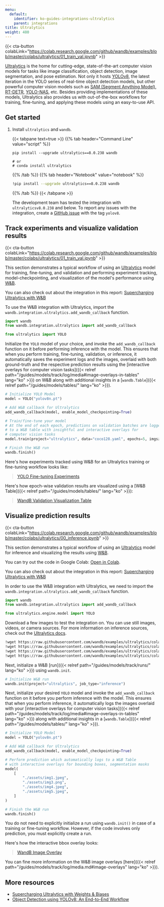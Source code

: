 ```yaml
---
menu:
  default:
    identifier: ko-guides-integrations-ultralytics
    parent: integrations
title: Ultralytics
weight: 480
---
```


{{< cta-button colabLink="https://colab.research.google.com/github/wandb/examples/blob/master/colabs/ultralytics/01_train_val.ipynb" >}}

[Ultralytics](https://github.com/ultralytics/ultralytics) is the home for cutting-edge, state-of-the-art computer vision models for tasks like image classification, object detection, image segmentation, and pose estimation. Not only it hosts [YOLOv8](https://docs.ultralytics.com/models/yolov8/), the latest iteration in the YOLO series of real-time object detection models, but other powerful computer vision models such as [SAM (Segment Anything Model)](https://docs.ultralytics.com/models/sam/#introduction-to-sam-the-segment-anything-model), [RT-DETR](https://docs.ultralytics.com/models/rtdetr/), [YOLO-NAS](https://docs.ultralytics.com/models/yolo-nas/), etc. Besides providing implementations of these models, Ultralytics also provides us with out-of-the-box workflows for training, fine-tuning, and applying these models using an easy-to-use API.

## Get started

1. Install `ultralytics` and `wandb`.

    {{< tabpane text=true >}}
    {{% tab header="Command Line" value="script" %}}

    ```shell
    pip install --upgrade ultralytics==8.0.238 wandb

    # or
    # conda install ultralytics
    ```

    {{% /tab %}}
    {{% tab header="Notebook" value="notebook" %}}

    ```bash
    !pip install --upgrade ultralytics==8.0.238 wandb
    ```

    {{% /tab %}}
    {{< /tabpane >}}

    The development team has tested the integration with `ultralyticsv8.0.238` and below. To report any issues with the integration, create a [GitHub issue](https://github.com/wandb/wandb/issues/new?template=sdk-bug.yml) with the tag `yolov8`.

## Track experiments and visualize validation results

{{< cta-button colabLink="https://colab.research.google.com/github/wandb/examples/blob/master/colabs/ultralytics/01_train_val.ipynb" >}}

This section demonstrates a typical workflow of using an [Ultralytics](https://docs.ultralytics.com/modes/predict/) model for training, fine-tuning, and validation and performing experiment tracking, model-checkpointing, and visualization of the model's performance using [W&B](https://wandb.ai/site).

You can also check out about the integration in this report: [Supercharging Ultralytics with W&B](https://wandb.ai/geekyrakshit/ultralytics/reports/Supercharging-Ultralytics-with-Weights-Biases--Vmlldzo0OTMyMDI4)

To use the W&B integration with Ultralytics, import the `wandb.integration.ultralytics.add_wandb_callback` function.

```python
import wandb
from wandb.integration.ultralytics import add_wandb_callback

from ultralytics import YOLO
```

Initialize the `YOLO` model of your choice, and invoke the `add_wandb_callback` function on it before performing inference with the model. This ensures that when you perform training, fine-tuning, validation, or inference, it automatically saves the experiment logs and the images, overlaid with both ground-truth and the respective prediction results using the [interactive overlays for computer vision tasks]({{< relref path="/guides/models/track/log/media#image-overlays-in-tables" lang="ko" >}}) on W&B along with additional insights in a [`wandb.Table`]({{< relref path="/guides/models/tables/" lang="ko" >}}).

```python
# Initialize YOLO Model
model = YOLO("yolov8n.pt")

# Add W&B callback for Ultralytics
add_wandb_callback(model, enable_model_checkpointing=True)

# Train/fine-tune your model
# At the end of each epoch, predictions on validation batches are logged
# to a W&B table with insightful and interactive overlays for
# computer vision tasks
model.train(project="ultralytics", data="coco128.yaml", epochs=5, imgsz=640)

# Finish the W&B run
wandb.finish()
```

Here's how experiments tracked using W&B for an Ultralytics training or fine-tuning workflow looks like:

<blockquote class="imgur-embed-pub" lang="en" data-id="a/TB76U9O"  ><a href="//imgur.com/a/TB76U9O">YOLO Fine-tuning Experiments</a></blockquote><script async src="//s.imgur.com/min/embed.js" charset="utf-8"></script>

Here's how epoch-wise validation results are visualized using a [W&B Table]({{< relref path="/guides/models/tables/" lang="ko" >}}):

<blockquote class="imgur-embed-pub" lang="en" data-id="a/kU5h7W4"  ><a href="//imgur.com/a/kU5h7W4">WandB Validation Visualization Table</a></blockquote><script async src="//s.imgur.com/min/embed.js" charset="utf-8"></script>

## Visualize prediction results

{{< cta-button colabLink="https://colab.research.google.com/github/wandb/examples/blob/master/colabs/ultralytics/00_inference.ipynb" >}}

This section demonstrates a typical workflow of using an [Ultralytics](https://docs.ultralytics.com/modes/predict/) model for inference and visualizing the results using [W&B](https://wandb.ai/site).

You can try out the code in Google Colab: [Open in Colab](http://wandb.me/ultralytics-inference).

You can also check out about the integration in this report: [Supercharging Ultralytics with W&B](https://wandb.ai/geekyrakshit/ultralytics/reports/Supercharging-Ultralytics-with-Weights-Biases--Vmlldzo0OTMyMDI4)

In order to use the W&B integration with Ultralytics, we need to import the `wandb.integration.ultralytics.add_wandb_callback` function.

```python
import wandb
from wandb.integration.ultralytics import add_wandb_callback

from ultralytics.engine.model import YOLO
```

Download a few images to test the integration on. You can use still images, videos, or camera sources. For more information on inference sources, check out the [Ultralytics docs](https://docs.ultralytics.com/modes/predict/).

```bash
!wget https://raw.githubusercontent.com/wandb/examples/ultralytics/colabs/ultralytics/assets/img1.png
!wget https://raw.githubusercontent.com/wandb/examples/ultralytics/colabs/ultralytics/assets/img2.png
!wget https://raw.githubusercontent.com/wandb/examples/ultralytics/colabs/ultralytics/assets/img4.png
!wget https://raw.githubusercontent.com/wandb/examples/ultralytics/colabs/ultralytics/assets/img5.png
```

Next, initialize a W&B [run]({{< relref path="/guides/models/track/runs/" lang="ko" >}}) using `wandb.init`.

```python
# Initialize W&B run
wandb.init(project="ultralytics", job_type="inference")
```

Next, initialize your desired `YOLO` model and invoke the `add_wandb_callback` function on it before you perform inference with the model. This ensures that when you perform inference, it automatically logs the images overlaid with your [interactive overlays for computer vision tasks]({{< relref path="/guides/models/track/log/media#image-overlays-in-tables" lang="ko" >}}) along with additional insights in a [`wandb.Table`]({{< relref path="/guides/models/tables/" lang="ko" >}}).

```python
# Initialize YOLO Model
model = YOLO("yolov8n.pt")

# Add W&B callback for Ultralytics
add_wandb_callback(model, enable_model_checkpointing=True)

# Perform prediction which automatically logs to a W&B Table
# with interactive overlays for bounding boxes, segmentation masks
model(
    [
        "./assets/img1.jpeg",
        "./assets/img3.png",
        "./assets/img4.jpeg",
        "./assets/img5.jpeg",
    ]
)

# Finish the W&B run
wandb.finish()
```

You do not need to explicitly initialize a run using `wandb.init()` in case of a training or fine-tuning workflow. However, if the code involves only prediction, you must explicitly create a run.

Here's how the interactive bbox overlay looks:

<blockquote class="imgur-embed-pub" lang="en" data-id="a/UTSiufs"  ><a href="//imgur.com/a/UTSiufs">WandB Image Overlay</a></blockquote><script async src="//s.imgur.com/min/embed.js" charset="utf-8"></script>

You can fine more information on the W&B image overlays [here]({{< relref path="/guides/models/track/log/media.md#image-overlays" lang="ko" >}}).

## More resources

* [Supercharging Ultralytics with Weights & Biases](https://wandb.ai/geekyrakshit/ultralytics/reports/Supercharging-Ultralytics-with-Weights-Biases--Vmlldzo0OTMyMDI4)
* [Object Detection using YOLOv8: An End-to-End Workflow](https://wandb.ai/reviewco/object-detection-bdd/reports/Object-Detection-using-YOLOv8-An-End-to-End-Workflow--Vmlldzo1NTAyMDQ1)